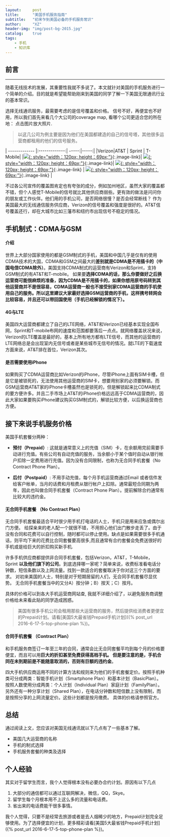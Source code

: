 ```yaml
---
layout:     post
title:      "美国手机服务指南"
subtitle:   "初来乍到美国必备的手机服务常识"
author:     "XZ"
header-img: "img/post-bg-2015.jpg"
catalog:    true
tags:
    - 手机
    - 知识库
---
```


## 前言

---

随着无线技术的发展，其重要性我就不多说了。本文就针对美国的手机服务进行一个简单的介绍。目的就是希望能帮助刚来到美国的同学了解一下美国无限通讯行业的基本常识。

选择无线通讯服务，最需要考虑的是信号覆盖和价格。
信号不好，再便宜也不好用，所以我们首先来看几个大公司的coverage map, 看哪个公司更适合您的所在地：
点击图片放大照片.

> 以这几公司为例主要是因为他们在美国都建造的自己的信号塔，其他很多运营商都租用的他们的信号服务。

| ------------- |:-------------:| -----:|-----:|
|Verizon|AT&T | Sprint | T-Mobile|
|[![][Verizon]{: style="width：120px; height：69px;"}][Verizon]{:.image-link}| [![][AT&T]{: style="width：120px; height：69px;"}][AT&T]{:.image-link}| [![][Sprint]{: style="width：120px; height：69px;"}][Sprint]{:.image-link} | [![][T-Mobile]{: style="width：120px; height：69px;"}][T-Mobile]{:.image-link} |

[Verizon]:http://www.dealmoon.com/images/cpmap/map1.jpg
[AT&T]:http://www.dealmoon.com/images/cpmap/map2.jpg
[Sprint]:http://www.dealmoon.com/images/cpmap/map4.jpg
[T-Mobile]:http://www.dealmoon.com/images/cpmap/map3.jpg


不过各公司宣传的覆盖图肯定也有夸张的成分，例如加州地区，虽然大家的覆盖都不错，但个人感觉T-Mobile的信号就比其他供应商弱些。更有效的做法是问问你的朋友或工作伙伴。他们用的手机公司，是否网络很慢？是否会经常断线？ 作为美国最大的无线通信服务供应商，Verizon的信号覆盖和强度是很好的。AT&T信号覆盖还行，却在大城市比如三藩市和纽约市出现信号不稳定的情况。


## 手机制式：CDMA与GSM

#### 介绍

世界上大部分国家使用的都是GSM制式的手机，美国和中国几乎是仅有的使用CDMA技术的大国，CDMA和GSM之间最大的**差别就是CDMA是不用插卡的（中国电信CDMA除外）**。美国支持CDMA制式的运营商有Verizon和Sprint，支持GSM制式的有AT&T和T-mobile。
如果要**选择CDMA的话，那么你要做好之后换运营商可能很麻烦的准备，因为CDMA是不用插卡的，如果你想用原号码转到其他运营商并不是很容易，CDMA运营商一般也不接受别家CDMA运营商的手机使用自己的服务。所以这里建议大家最好选择GSM运营商的手机，这样携号转网会比较容易，并且还可以带回国使用（手机已经解锁的情况下）。**

#### 4G与LTE

美国四大运营商都建立了自己的LTE网络，AT&T和Verizon已经基本实现全国布网，Sprint和T-mobile布网的速度和范围都要落后一点点。就网络覆盖状况来说，Verizon的LTE覆盖是最好的，基本上所有地方都有LTE信号，而其他的运营商的LTE网络总是会出现室内无信号或者是某些城市无信号的情况。就LTE的下载速度方面来说，AT&T排在首位，Verizon其次。

#### 是否需要使用iPhone

如果购买了CDMA运营商比如Verizon的iPhone，尽管iPhone上面有SIM卡槽，但是它是被锁死的，无法使用其他运营商的SIM卡，想要用别家的必须要解锁。而GSM运营商AT&T家的iPhone卡槽虽然也是锁死的，但是解锁起来比CDMA制式的要方便许多。并且二手市场上AT&T的iPhone价格远远高于CDMA运营商的，因此大家如果要购买iPhone建议购买GSM制式的，解锁比较方便，以后换运营商也方便。

## 接下来说手机服务价格
美国手机套餐分两种：

* **预付（Prepaid）**: 这就是通常意义上的充值（SIM）卡，在余额用完前需要手动进行充值。有些公司有自动充值的服务，当余额小于某个值时自动从银行帐户扣除一定费用进行充值。因为没有合同限制，也称为无合同手机套餐（No Contract Phone Plan）。

* **后付（Postpaid）**: 不用手动充值，每个月手机运营商通过Email 或者信件发给客户帐单，当月的话费和月租费从银行帐户上扣除。通常最短合同期为两年，因此也叫做合同手机套餐（Contract Phone Plan）。提前解除合约通常有比较大的违约金。

#### 无合同手机套餐 （No Contract Plan） 

无合同手机套餐最适合平时很少用手机打电话的人士，手机只是用来应急或偶尔出门方便。 给探亲来的老人配一个就很不错，不用担心他们出门散步走丢了。由于没有合同和花费可以自行控制，随时都可以停止使用。缺点是如果需要很多手机通话，则平均下来的花费比合同套餐要高很多,而且通常有合约套餐会免费送很好的手机或是给巨大的折扣购买新手机.

许多手机供应商都提供非合同手机套餐，包括Verizon，AT&T，T-Mobile，Sprint **以及他们旗下的公司**。到底选择哪一家呢？简单来说，收费标准看电话分钟数，短信条数以及上网流量。找到一款适合的套餐取决于你对这三个方面的要求。 对初来美国的人士，特别是对于短期居留的人们，无合同手机套餐尽显优势。
无合同手机套餐当中的又分A）按分钟；B）按天；C）按月。 

具体的价格可以到各大手机运营商网站查, 我就不详细介绍了，以避免服务商调整价格给未来看此贴的同学造成困惑。

> 美国有很多手机公司会租用那些大运营商的服务，然后提供给消费者更便宜的Prepaid计划。请看[美国5大最省钱Prepaid手机计划]({% post_url 2016-6-17-5-top-phone-plan %})。

#### 合同手机套餐 （Contract Plan）

和手机服务商签订一年至三年的合同，通常会比无合同套餐平均到每个月的价格要便宜，而且可以用**巨大的折扣甚至免费获得高档手机。 但是要注意的是，手机合同在未到期前是不能随意取消的，否则有巨额的违约金**。

四大手机供应商运用不同的计算方法和规则来为他们的手机套餐定价。按照手机种类可分成两类：智能手机计划（Smartphone Plan）和基本计划（BasicPlan）。按照人数使用分成两类：个人计划（Individual Plan）家庭计划（FamilyPlan）。另外还有一种分享计划（Shared Plan），在电话分钟数和短信数上没有限制，而是按照分享的上网流量定价。这些计划都是按月缴费。
具体的价格请参照官方。


## 总结

通过阅读上文，您应该对美国无线通讯就以下几点有了一些基本了解。

* 美国几大运营商的名称
* 手机的制式选择
* 手机服务套餐的种类及选择

## 个人经验

其实对于留学生而言，我个人觉得根本没有必要办合约计划。原因有以下几点

1. 大部分的通信都可以通过互联网解决，微信，QQ，Skye。
2. 留学生每个月根本用不上这么多的流量和电话费。
3. 省出来的电话费能干很多事情。

我个人觉得，只要不是经常去旅游或者是去人烟稀少的地方，Prepaid计划完全足够使用。为了选择便宜的计划，更多精彩请看[美国5大最省钱Prepaid手机计划]({% post_url 2016-6-17-5-top-phone-plan %})。






